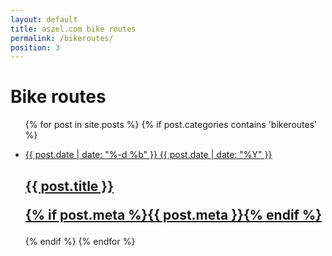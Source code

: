 ```yaml
---
layout: default
title: aszel.com bike routes
permalink: /bikeroutes/
position: 3
---
```


<h1 class="post-title">Bike routes</h1>

<ul class="post-list">
{% for post in site.posts %}
{% if post.categories contains 'bikeroutes' %}
<a class="post-link" href="{{ post.url | prepend: site.baseurl }}">
    <li>
        <p class="post-list-date">
            <span class="post-meta post-list-date-day">{{ post.date | date: "%-d %b" }}</span>
            <span class="post-meta post-list-date-year">{{ post.date | date: "%Y" }}</span>
        </p>
        <h2>
            {{ post.title }}
            <p class="post-meta">{% if post.meta %}{{ post.meta }}{% endif %}</p>
        </h2>
    </li>
</a>
{% endif %}
{% endfor %}
</ul>